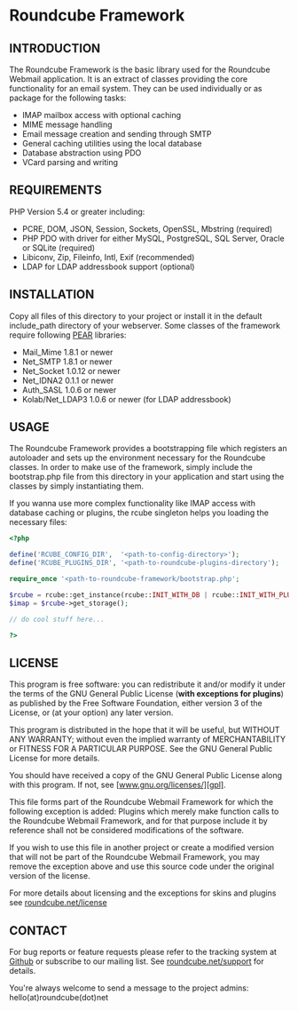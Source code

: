 Roundcube Framework
===================

INTRODUCTION
------------
The Roundcube Framework is the basic library used for the Roundcube Webmail
application. It is an extract of classes providing the core functionality for
an email system. They can be used individually or as package for the following
tasks:

- IMAP mailbox access with optional caching
- MIME message handling
- Email message creation and sending through SMTP
- General caching utilities using the local database
- Database abstraction using PDO
- VCard parsing and writing


REQUIREMENTS
------------
PHP Version 5.4 or greater including:
   - PCRE, DOM, JSON, Session, Sockets, OpenSSL, Mbstring (required)
   - PHP PDO with driver for either MySQL, PostgreSQL, SQL Server, Oracle or SQLite (required)
   - Libiconv, Zip, Fileinfo, Intl, Exif (recommended)
   - LDAP for LDAP addressbook support (optional)


INSTALLATION
------------
Copy all files of this directory to your project or install it in the default
include_path directory of your webserver. Some classes of the framework require
following [PEAR][pear] libraries:

- Mail_Mime 1.8.1 or newer
- Net_SMTP 1.8.1 or newer
- Net_Socket 1.0.12 or newer
- Net_IDNA2 0.1.1 or newer
- Auth_SASL 1.0.6 or newer
- Kolab/Net_LDAP3 1.0.6 or newer (for LDAP addressbook)


USAGE
-----
The Roundcube Framework provides a bootstrapping file which registers an
autoloader and sets up the environment necessary for the Roundcube classes.
In order to make use of the framework, simply include the bootstrap.php file
from this directory in your application and start using the classes by simply
instantiating them.

If you wanna use more complex functionality like IMAP access with database
caching or plugins, the rcube singleton helps you loading the necessary files:

```php
<?php

define('RCUBE_CONFIG_DIR',  '<path-to-config-directory>');
define('RCUBE_PLUGINS_DIR', '<path-to-roundcube-plugins-directory');

require_once '<path-to-roundcube-framework/bootstrap.php';

$rcube = rcube::get_instance(rcube::INIT_WITH_DB | rcube::INIT_WITH_PLUGINS);
$imap = $rcube->get_storage();

// do cool stuff here...

?>
```

LICENSE
-------
This program is free software: you can redistribute it and/or modify
it under the terms of the GNU General Public License (**with exceptions
for plugins**) as published by the Free Software Foundation, either
version 3 of the License, or (at your option) any later version.

This program is distributed in the hope that it will be useful,
but WITHOUT ANY WARRANTY; without even the implied warranty of
MERCHANTABILITY or FITNESS FOR A PARTICULAR PURPOSE. See the
GNU General Public License for more details.

You should have received a copy of the GNU General Public License
along with this program. If not, see [www.gnu.org/licenses/][gpl].

This file forms part of the Roundcube Webmail Framework for which the
following exception is added: Plugins which merely make function calls to the
Roundcube Webmail Framework, and for that purpose include it by reference
shall not be considered modifications of the software.

If you wish to use this file in another project or create a modified
version that will not be part of the Roundcube Webmail Framework, you
may remove the exception above and use this source code under the
original version of the license.

For more details about licensing and the exceptions for skins and plugins
see [roundcube.net/license][license]


CONTACT
-------
For bug reports or feature requests please refer to the tracking system
at [Github][githubissues] or subscribe to our mailing list.
See [roundcube.net/support][support] for details.

You're always welcome to send a message to the project admins:
hello(at)roundcube(dot)net


[pear]:         http://pear.php.net
[gpl]:          http://www.gnu.org/licenses/
[license]:      http://roundcube.net/license
[support]:      http://roundcube.net/support
[githubissues]: https://github.com/roundcube/roundcubemail/issues
